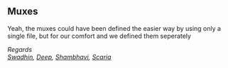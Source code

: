 ## Muxes
Yeah, the muxes could have been defined the easier way by using only a single file, but for our comfort and we defined them seperately

_Regards_ </br>
_[Swadhin](https://github.com/Swadine), [Deep](https://github.com/deepboliya), [Shambhavi](https://github.com/shambhavii13), [Scaria](https://github.com/ScariaK)_
